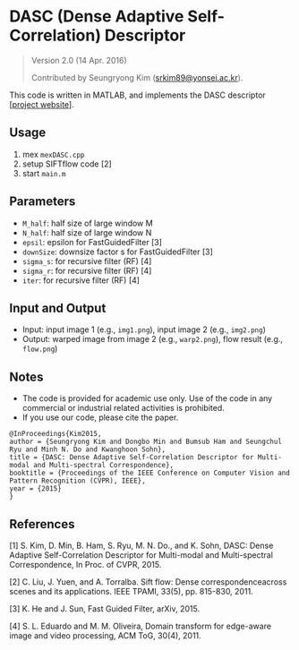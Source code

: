 # DASC (Dense Adaptive Self-Correlation) Descriptor

> Version 2.0 (14 Apr. 2016)
>
> Contributed by Seungryong Kim (srkim89@yonsei.ac.kr).

This code is written in MATLAB, and implements the DASC descriptor [[project website](https://seungryong.github.io/DASC/)]. 

## Usage ##
1) mex `mexDASC.cpp`
2) setup SIFTflow code [2]
3) start `main.m`

## Parameters ##
- `M_half`: half size of large window M
- `N_half`: half size of large window N 
- `epsil`: epsilon for FastGuidedFilter [3] 
- `downSize`: downsize factor s for FastGuidedFilter [3]
- `sigma_s`: for recursive filter (RF) [4]
- `sigma_r`: for recursive filter (RF) [4]
- `iter`: for recursive filter (RF) [4]

## Input and Output ##
- Input: input image 1                (e.g., `img1.png`),
         input image 2                (e.g., `img2.png`)
- Output: warped image from image 2	(e.g., `warp2.png`),
          flow result             	(e.g., `flow.png`)
  
## Notes ##

  - The code is provided for academic use only. Use of the code in any commercial or industrial related activities is prohibited. 
  - If you use our code, please cite the paper. 

```
@InProceedings{Kim2015,
author = {Seungryong Kim and Dongbo Min and Bumsub Ham and Seungchul Ryu and Minh N. Do and Kwanghoon Sohn},
title = {DASC: Dense Adaptive Self-Correlation Descriptor for Multi-modal and Multi-spectral Correspondence},
booktitle = {Proceedings of the IEEE Conference on Computer Vision and Pattern Recognition (CVPR), IEEE},
year = {2015}
}
```

## References ##

[1] S. Kim, D. Min, B. Ham, S. Ryu, M. N. Do., and K. Sohn, DASC: Dense Adaptive Self-Correlation Descriptor for Multi-modal and Multi-spectral Correspondence, In Proc. of CVPR, 2015.

[2] C. Liu, J. Yuen, and A. Torralba. Sift flow: Dense correspondenceacross scenes and its applications. IEEE TPAMI, 33(5), pp. 815-830, 2011.

[3] K. He and J. Sun, Fast Guided Filter, arXiv, 2015.

[4] S. L. Eduardo and M. M. Oliveira, Domain transform for edge-aware image and video processing, ACM ToG, 30(4), 2011.
